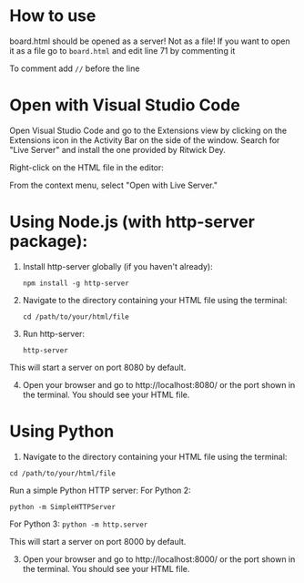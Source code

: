 # How to use
board.html should be opened as a server! Not as a file!
If you want to open it as a file go to ```board.html``` and edit line 71 by commenting it

To comment add ```//``` before the line

# Open with Visual Studio Code
Open Visual Studio Code and go to the Extensions view by clicking on the Extensions icon in the Activity Bar on the side of the window. Search for "Live Server" and install the one provided by Ritwick Dey.

Right-click on the HTML file in the editor:

From the context menu, select "Open with Live Server."

# Using Node.js (with http-server package):
1. Install http-server globally (if you haven't already):

    ```npm install -g http-server```

2. Navigate to the directory containing your HTML file using the terminal:

    ``` cd /path/to/your/html/file ```

3. Run http-server:

    ``` http-server ```

This will start a server on port 8080 by default.

4. Open your browser and go to http://localhost:8080/ or the port shown in the terminal. You should see your HTML file.

# Using Python

1. Navigate to the directory containing your HTML file using the terminal:

``` cd /path/to/your/html/file ```

Run a simple Python HTTP server:
For Python 2:

``` python -m SimpleHTTPServer ```

For Python 3:
``` python -m http.server ```

This will start a server on port 8000 by default.

3. Open your browser and go to http://localhost:8000/ or the port shown in the terminal. You should see your HTML file.